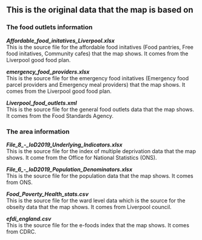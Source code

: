 
## This is the original data that the map is based on

### The food outlets information

***Affordable_food_initatives_Liverpool.xlsx*** \
This is the source file for the affordable food initatives (Food pantries, Free food initatives, Community cafes) that the map shows.
It comes from the Liverpool good food plan.

***emergency_food_providers.xlsx*** \
This is the source file for the emergency food initatives (Emergency food parcel providers and Emergency meal providers) that the map shows.
It comes from the Liverpool good food plan.

***Liverpool_food_outlets.xml*** \
This is the source file for the general food outlets data that the map shows. It comes from the Food Standards Agency.

### The area information

***File_8_-_IoD2019_Underlying_Indicators.xlsx*** \
This is the source file for the index of multiple deprivation data that the map shows. It come from the Office for National Statistics (ONS).

***File_6_-_IoD2019_Population_Denominators.xlsx*** \
This is the source file for the population data that the map shows. It comes from ONS.

***Food_Poverty_Health_stats.csv*** \
This is the source file for the ward level data which is the source for the obseity data that the map shows. It comes from Liverpool council.

***efdi_england.csv*** \
This is the source file for the e-foods index that the map shows. It comes from CDRC.

